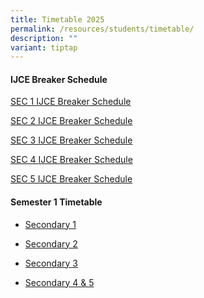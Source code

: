 ```yaml
---
title: Timetable 2025
permalink: /resources/students/timetable/
description: ""
variant: tiptap
---
```

<p></p>
<h4><strong>IJCE Breaker Schedule</strong></h4>
<p><a href="/files/Timetable/S1IJCEBreaker25.pdf" rel="noopener noreferrer nofollow" target="_blank">SEC 1 IJCE Breaker Schedule</a>
</p>
<p><a href="/files/Timetable/S2IJCEBreaker25.pdf" rel="noopener noreferrer nofollow" target="_blank">SEC 2 IJCE Breaker Schedule</a>
</p>
<p><a href="/files/Timetable/S3IJCEBreaker25.pdf" rel="noopener noreferrer nofollow" target="_blank">SEC 3 IJCE Breaker Schedule</a>
</p>
<p><a href="/files/Timetable/S4IJCEBreaker25.pdf" rel="noopener noreferrer nofollow" target="_blank">SEC 4 IJCE Breaker Schedule</a>
</p>
<p><a href="/files/Timetable/S5IJCEBreaker25.pdf" rel="noopener noreferrer nofollow" target="_blank">SEC 5 IJCE Breaker Schedule</a>
</p>
<h4></h4>
<h4><strong>Semester 1 Timetable</strong></h4>
<ul data-tight="true" class="tight">
<li>
<p><a href="/files/Timetable/Sec1S1TT25.pdf" rel="noopener noreferrer nofollow" target="_blank">Secondary 1</a>
</p>
</li>
<li>
<p><a href="/files/Timetable/Sec2S1TT25.pdf" rel="noopener noreferrer nofollow" target="_blank">Secondary 2</a>
</p>
</li>
<li>
<p><a href="/files/Timetable/Sec3S1TT25.pdf" rel="noopener noreferrer nofollow" target="_blank">Secondary 3</a>
</p>
</li>
<li>
<p><a href="/files/Timetable/Sec45S1TT25.pdf" rel="noopener noreferrer nofollow" target="_blank">Secondary 4 &amp; 5</a>
</p>
</li>
</ul>
<p></p>
